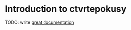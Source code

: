 # Introduction to ctvrtepokusy

TODO: write [great documentation](http://jacobian.org/writing/what-to-write/)
